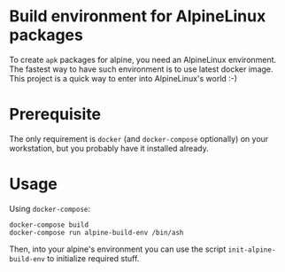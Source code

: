 # Build environment for AlpineLinux packages

To create `apk` packages for alpine, you need an AlpineLinux environment. The
fastest way to have such environment is to use latest docker image. This
project is a quick way to enter into AlpineLinux's world :-)

# Prerequisite

The only requirement is `docker` (and `docker-compose` optionally) on your
workstation, but you probably have it installed already.

# Usage

Using `docker-compose`:
```shell
docker-compose build
docker-compose run alpine-build-env /bin/ash
```

Then, into your alpine's environment you can use the script
`init-alpine-build-env` to initialize required stuff.
